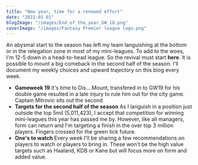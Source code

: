 ```yaml
---
title: "New year, time for a renewed effort"
date: "2023-01-01"
blogImage: "/images/End_of_the_year_GW_18.png"
coverImage: "/images/Fantasy Premier league logo.png"
---
```


An abysmal start to the season has left my team languishing at the bottom or in the relegation zone in most of my mini-leagues. To add to the woes, I'm 12-5 down in a head-to-head league.
So the revival must start **here**. It is possible to mount a big comeback in the second half of the season. I'll document my weekly choices and upward trajectory on this blog every week.

- **Gameweek 19** it's time to Dis....Mount, transfered in to GW19 for his double game resulted in a late injury to rule him out for the city game. Captain Mitrovic sits out the second
- **Targets for the second half of the season** As I languish in a position just outside the top 5mil (5,011,423), I accept that competition for winning mini-leagues this year has passed me by. However, like all managers, form can return and I'm targeting a finish in the over top 3 million players. Fingers crossed for the green tick future.
- **One's to watch** Every week I'll be sharing a few recommendations on players to watch or players to bring in. These won't be the high value targets such as Haaland, KDB or Kane but will focus more on form and added value.
